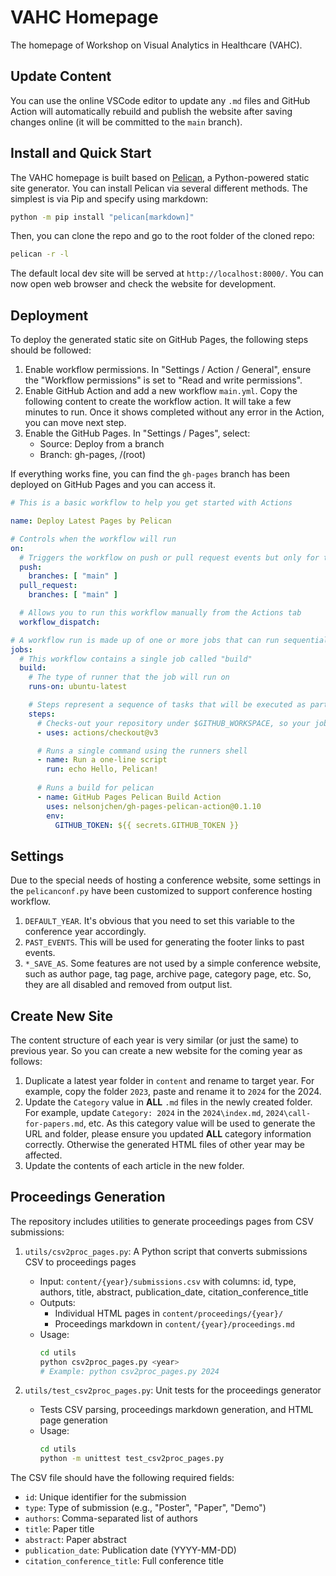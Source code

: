 VAHC Homepage
=============

The homepage of Workshop on Visual Analytics in Healthcare (VAHC).


Update Content
--------------

You can use the online VSCode editor to update any `.md` files and GitHub Action will automatically rebuild and publish the website after saving changes online (it will be committed to the `main` branch).


Install and Quick Start
-----------------------

The VAHC homepage is built based on [Pelican](https://getpelican.com/), a Python-powered static site generator. You can install Pelican via several different methods. The simplest is via Pip and specify using markdown:

```bash
python -m pip install "pelican[markdown]"
```

Then, you can clone the repo and go to the root folder of the cloned repo:

```bash
pelican -r -l
```

The default local dev site will be served at `http://localhost:8000/`.
You can now open web browser and check the website for development.


Deployment
----------

To deploy the generated static site on GitHub Pages, the following steps should be followed:

1. Enable workflow permissions. In "Settings / Action / General", ensure the "Workflow permissions" is set to "Read and write permissions".
2. Enable GitHub Action and add a new workflow `main.yml`. 
   Copy the following content to create the workflow action. 
   It will take a few minutes to run. Once it shows completed without any error in the Action, you can move next step.
3. Enable the GitHub Pages. In "Settings / Pages", select:
    - Source: Deploy from a branch
    - Branch: gh-pages, /(root)

If everything works fine, you can find the `gh-pages` branch has been deployed on GitHub Pages and you can access it.

```yaml
# This is a basic workflow to help you get started with Actions

name: Deploy Latest Pages by Pelican

# Controls when the workflow will run
on:
  # Triggers the workflow on push or pull request events but only for the "main" branch
  push:
    branches: [ "main" ]
  pull_request:
    branches: [ "main" ]

  # Allows you to run this workflow manually from the Actions tab
  workflow_dispatch:

# A workflow run is made up of one or more jobs that can run sequentially or in parallel
jobs:
  # This workflow contains a single job called "build"
  build:
    # The type of runner that the job will run on
    runs-on: ubuntu-latest

    # Steps represent a sequence of tasks that will be executed as part of the job
    steps:
      # Checks-out your repository under $GITHUB_WORKSPACE, so your job can access it
      - uses: actions/checkout@v3

      # Runs a single command using the runners shell
      - name: Run a one-line script
        run: echo Hello, Pelican!
          
      # Runs a build for pelican
      - name: GitHub Pages Pelican Build Action
        uses: nelsonjchen/gh-pages-pelican-action@0.1.10
        env:
          GITHUB_TOKEN: ${{ secrets.GITHUB_TOKEN }}
```


Settings
--------

Due to the special needs of hosting a conference website, some settings in the `pelicanconf.py` have been customized to support conference hosting workflow.

1. `DEFAULT_YEAR`. It's obvious that you need to set this variable to the conference year accordingly.
2. `PAST_EVENTS`. This will be used for generating the footer links to past events.
3. `*_SAVE_AS`. Some features are not used by a simple conference website, such as author page, tag page, archive page, category page, etc. So, they are all disabled and removed from output list.


Create New Site
---------------

The content structure of each year is very similar (or just the same) to previous year. So you can create a new website for the coming year as follows:

1. Duplicate a latest year folder in `content` and rename to target year. For example, copy the folder `2023`, paste and rename it to `2024` for the 2024.
2. Update the `Category` value in **ALL** `.md` files in the newly created folder. For example, update `Category: 2024` in the `2024\index.md`, `2024\call-for-papers.md`, etc. As this category value will be used to generate the URL and folder, please ensure you updated **ALL** category information correctly. Otherwise the generated HTML files of other year may be affected.
3. Update the contents of each article in the new folder.

Proceedings Generation
--------------------

The repository includes utilities to generate proceedings pages from CSV submissions:

1. `utils/csv2proc_pages.py`: A Python script that converts submissions CSV to proceedings pages
   - Input: `content/{year}/submissions.csv` with columns: id, type, authors, title, abstract, publication_date, citation_conference_title
   - Outputs:
     - Individual HTML pages in `content/proceedings/{year}/`
     - Proceedings markdown in `content/{year}/proceedings.md`
   - Usage:
     ```bash
     cd utils
     python csv2proc_pages.py <year>
     # Example: python csv2proc_pages.py 2024
     ```

2. `utils/test_csv2proc_pages.py`: Unit tests for the proceedings generator
   - Tests CSV parsing, proceedings markdown generation, and HTML page generation
   - Usage:
     ```bash
     cd utils
     python -m unittest test_csv2proc_pages.py
     ```

The CSV file should have the following required fields:
- `id`: Unique identifier for the submission
- `type`: Type of submission (e.g., "Poster", "Paper", "Demo")
- `authors`: Comma-separated list of authors
- `title`: Paper title
- `abstract`: Paper abstract
- `publication_date`: Publication date (YYYY-MM-DD)
- `citation_conference_title`: Full conference title
